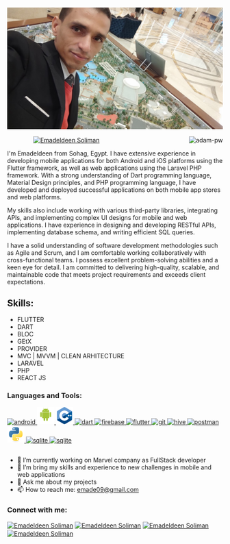 

![FullStack Flutter | Laravel Developer](https://github.com/emad566/emad566/blob/main/emad.jpg)
<p dir="auto"><animated-image data-catalyst="" style="float: right;"><a target="_blank" rel="noopener noreferrer" href="https://github.com/Adam-pw/Adam-pw/blob/main/animation_500_kxa883sd.gif" data-target="animated-image.originalLink"><img align="right" src="https://github.com/Adam-pw/Adam-pw/raw/main/animation_500_kxa883sd.gif" alt="adam-pw" style="max-width: 100%; display: inline-block;" data-target="animated-image.originalImage"></a>
      <span class="AnimatedImagePlayer" data-target="animated-image.player" hidden="">
        <a data-target="animated-image.replacedLink" class="AnimatedImagePlayer-images" href="https://github.com/Adam-pw/Adam-pw/blob/main/animation_500_kxa883sd.gif" target="_blank">     
        <span data-target="animated-image.imageContainer">
            <img data-target="animated-image.replacedImage" alt="adam-pw" class="AnimatedImagePlayer-animatedImage" src="https://github.com/Adam-pw/Adam-pw/raw/main/animation_500_kxa883sd.gif" style="display: block; opacity: 1;">
          <canvas class="AnimatedImagePlayer-stillImage" aria-hidden="true" style="width:100%" height="300"></canvas></span></a>
        <button data-target="animated-image.imageButton" class="AnimatedImagePlayer-images" tabindex="-1" aria-label="Play adam-pw" hidden=""></button>
        <span class="AnimatedImagePlayer-controls" data-target="animated-image.controls" hidden="">
          <button data-target="animated-image.playButton" class="AnimatedImagePlayer-button" aria-label="Play adam-pw">
            <svg aria-hidden="true" focusable="false" class="octicon icon-play" width="16" height="16" viewBox="0 0 16 16" fill="none" xmlns="http://www.w3.org/2000/svg">
              <path d="M4 13.5427V2.45734C4 1.82607 4.69692 1.4435 5.2295 1.78241L13.9394 7.32507C14.4334 7.63943 14.4334 8.36057 13.9394 8.67493L5.2295 14.2176C4.69692 14.5565 4 14.1739 4 13.5427Z">
            </path></svg>
            <svg aria-hidden="true" focusable="false" class="octicon icon-pause" width="16" height="16" viewBox="0 0 16 16" xmlns="http://www.w3.org/2000/svg">
              <rect x="4" y="2" width="3" height="12" rx="1"></rect>
              <rect x="9" y="2" width="3" height="12" rx="1"></rect>
            </svg>
          </button>
          <a data-target="animated-image.openButton" aria-label="Open adam-pw in new window" class="AnimatedImagePlayer-button" href="https://github.com/Adam-pw/Adam-pw/blob/main/animation_500_kxa883sd.gif" target="_blank">
            <svg aria-hidden="true" class="octicon" xmlns="http://www.w3.org/2000/svg" viewBox="0 0 16 16" width="16" height="16">
              <path fill-rule="evenodd" d="M10.604 1h4.146a.25.25 0 01.25.25v4.146a.25.25 0 01-.427.177L13.03 4.03 9.28 7.78a.75.75 0 01-1.06-1.06l3.75-3.75-1.543-1.543A.25.25 0 0110.604 1zM3.75 2A1.75 1.75 0 002 3.75v8.5c0 .966.784 1.75 1.75 1.75h8.5A1.75 1.75 0 0014 12.25v-3.5a.75.75 0 00-1.5 0v3.5a.25.25 0 01-.25.25h-8.5a.25.25 0 01-.25-.25v-8.5a.25.25 0 01.25-.25h3.5a.75.75 0 000-1.5h-3.5z"></path>
            </svg>
          </a>
        </span>
      </span></animated-image></p>

<a href="https://github.com/MinaFaried3?tab=repositories"><img style="   display: block;
  margin-left: auto;
  margin-right: auto;
  width: 60%; " src="https://readme-typing-svg.demolab.com?font=Fira+Code&duration=1500&pause=1000&color=2FA2D5&multiline=true&width=600&height=150&lines=%2F%2F+Hi+there+%F0%9F%91%8B;%7B;%22name%22++++++%3A+%22Emadeldeen+Soliman+%F0%9F%91%A8%E2%80%8D%F0%9F%92%BB%22+%2C;%22title%22+%3A+%22FullStack+Flutter/Laravel+Developer+%F0%9F%93%B1%22+%2C;%7D" alt="Emadeldeen Soliman" /></a>

<p>
I'm Emadeldeen from Sohag, Egypt. I have extensive experience in developing mobile applications for both Android and iOS platforms using the Flutter framework, as well as web applications using the Laravel PHP framework. With a strong understanding of Dart programming language, Material Design principles, and PHP programming language, I have developed and deployed successful applications on both mobile app stores and web platforms.
</p>

<p>
My skills also include working with various third-party libraries, integrating APIs, and implementing complex UI designs for mobile and web applications. I have experience in designing and developing RESTful APIs, implementing database schema, and writing efficient SQL queries.
</p>

<p> 
I have a solid understanding of software development methodologies such as Agile and Scrum, and I am comfortable working collaboratively with cross-functional teams. I possess excellent problem-solving abilities and a keen eye for detail. I am committed to delivering high-quality, scalable, and maintainable code that meets project requirements and exceeds client expectations.
</p>


## Skills: 
* FLUTTER
* DART
* BLOC 
* GEtX
* PROVIDER
* MVC | MVVM | CLEAN ARHITECTURE
* LARAVEL
* PHP
* REACT JS
 

<h3 align="left">Languages and Tools:</h3>
<p align="left"> 
    <a href="https://laravel.com/" target="_blank" rel="noreferrer"> 
        <img src="https://laravel.com/img/logomark.min.svg" alt="android" width="40" height="40" /> 
    </a> 
    <a href="https://developer.android.com" target="_blank" rel="noreferrer"> 
        <img src="https://raw.githubusercontent.com/devicons/devicon/master/icons/android/android-original-wordmark.svg" alt="android" width="40" height="40" /> 
    </a> 
    <a href="https://www.w3schools.com/cpp/" target="_blank" rel="noreferrer"> 
        <img src="https://raw.githubusercontent.com/devicons/devicon/master/icons/cplusplus/cplusplus-original.svg" alt="cplusplus" width="40" height="40" /> 
    </a> 
    <a href="https://dart.dev" target="_blank" rel="noreferrer"> 
        <img src="https://www.vectorlogo.zone/logos/dartlang/dartlang-icon.svg" alt="dart" width="40" height="40" /> 
    </a>
    <a href="https://firebase.google.com/" target="_blank" rel="noreferrer">
        <img src="https://www.vectorlogo.zone/logos/firebase/firebase-icon.svg" alt="firebase" width="40" height="40" /> 
    </a> 
    <a href="https://flutter.dev" target="_blank" rel="noreferrer"> 
        <img src="https://www.vectorlogo.zone/logos/flutterio/flutterio-icon.svg" alt="flutter" width="40" height="40" /> 
    </a> 
    <a href="https://git-scm.com/" target="_blank" rel="noreferrer"> 
        <img src="https://www.vectorlogo.zone/logos/git-scm/git-scm-icon.svg" alt="git" width="40" height="40" />
    </a> 
    <a href="https://hive.apache.org/" target="_blank" rel="noreferrer"> 
        <img src="https://www.vectorlogo.zone/logos/apache_hive/apache_hive-icon.svg" alt="hive" width="40" height="40" /> 
    </a> 
    <a href="https://postman.com" target="_blank" rel="noreferrer"> 
        <img src="https://www.vectorlogo.zone/logos/getpostman/getpostman-icon.svg" alt="postman" width="40" height="40" /> 
    </a> 
    <a href="https://www.python.org" target="_blank" rel="noreferrer"> 
        <img src="https://raw.githubusercontent.com/devicons/devicon/master/icons/python/python-original.svg" alt="python" width="40" height="40" /> 
    </a> 
    <a href="https://www.sqlite.org/" target="_blank" rel="noreferrer"> 
        <img src="https://www.vectorlogo.zone/logos/sqlite/sqlite-icon.svg" alt="sqlite" width="40" height="40" /> 
    </a> 
    <a href="https://opencv.org/" target="_blank" rel="noreferrer"> 
        <img src="https://opencv.org/wp-content/uploads/2022/05/logo.png" alt="sqlite" width="40" height="40" /> 
    </a> 
</p>

## 
- 🔭 I’m currently working on Marvel company as FullStack developer 
- 🌱 I’m bring my skills and experience to new challenges in mobile and web applications
- 💬 Ask me about my projects 
- 📫 How to reach me:  emade09@gmail.com 

<h3 align="left">Connect with me:</h3>
<p align="left">
<a href="http://staffsites.sohag-univ.edu.eg/emadeldeen" target="_blank"><img align="center" src="https://raw.githubusercontent.com/rahuldkjain/github-profile-readme-generator/master/src/images/icons/Social/twitter.svg" alt="Emadeldeen Soliman" height="30" width="40" /></a>
<a href="https://www.linkedin.com/in/emadeldeen-soliman-abdaalh-b76b3675/" target="_blank"><img align="center" src="https://raw.githubusercontent.com/rahuldkjain/github-profile-readme-generator/master/src/images/icons/Social/linked-in-alt.svg" alt="Emadeldeen Soliman" height="30" width="40" /></a>
<a href="https://www.facebook.com/emadeldeen.abdallahabdelhalem" target="_blank"><img align="center" src="https://raw.githubusercontent.com/rahuldkjain/github-profile-readme-generator/master/src/images/icons/Social/facebook.svg" alt="Emadeldeen Soliman" height="30" width="40" /></a>
<a href="https://scholar.google.com/citations?user=lnGQu80AAAAJ&hl=ar" target="_blank"><img align="center" src="https://upload.wikimedia.org/wikipedia/commons/thumb/c/c7/Google_Scholar_logo.svg/2048px-Google_Scholar_logo.svg.png" alt="Emadeldeen Soliman" height="30" width="40" /></a>
</p>













